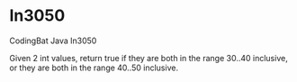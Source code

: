 # In3050
CodingBat Java In3050

Given 2 int values, return true if they are both in the range 30..40 inclusive, or they are both in the range 40..50 inclusive.
